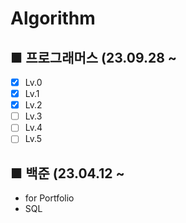 # Algorithm

## ■ 프로그래머스 (23.09.28 ~
- [x] Lv.0
- [x] Lv.1
- [x] Lv.2
- [ ] Lv.3
- [ ] Lv.4
- [ ] Lv.5

## ■ 백준 (23.04.12 ~

* for Portfolio
* SQL
